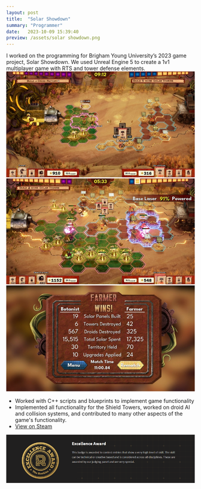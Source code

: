 ```yaml
---
layout: post
title:  "Solar Showdown"
summary: "Programmer"
date:   2023-10-09 15:39:40
preview: /assets/solar showdown.png
---
```

I worked on the programming for Brigham Young University’s 2023 game project, Solar Showdown. We used Unreal Engine 5 to create a 1v1 multiplayer game with RTS and tower defense elements.
![Picture 1](/assets/ss_d5b3ba4ef921feef12313115f578a9a4d7da94d7.jpg)
![Picture 2](/assets/ss_6cefbe835fc1f9364ccc99675b9bc7dee4217963.jpg)
![Picture 3](/assets/ss_289f2bb847002ed64e9728d5a1a2d1e466f7908f.jpg)

* Worked with C++ scripts and blueprints to implement game functionality
* Implemented all functionality for the Shield Towers, worked on droid AI and collision systems, and contributed to many other aspects of the game's functionality.
* [View on Steam](https://store.steampowered.com/app/2408120/Solar_Showdown/)

![Picture 3](/assets/image.png)
